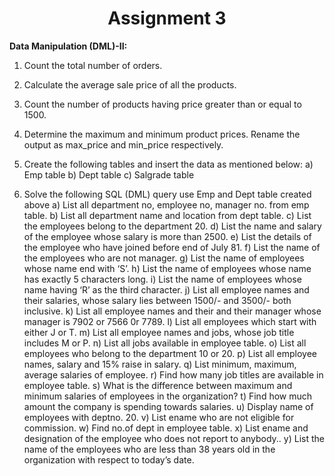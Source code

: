 ﻿<div align="center"><h1>Assignment 3</h1></div>

**Data Manipulation (DML)-II:**

1. Count the total number of orders.
2. Calculate the average sale price of all the products.
3. Count the number of products having price greater than or equal to 1500.
4. Determine the maximum and minimum product prices. Rename the output as max_price and min_price
respectively.
5. Create the following tables and insert the data as mentioned below:
a) Emp table
b) Dept table
c) Salgrade table


6. Solve the following SQL (DML) query use Emp and Dept table created above
a) List all department no, employee no, manager no. from emp table.
b) List all department name and location from dept table.
c) List the employees belong to the department 20.
d) List the name and salary of the employee whose salary is more than 2500.
e) List the details of the employee who have joined before end of July 81.
f) List the name of the employees who are not manager.
g) List the name of employees whose name end with ‘S’.
h) List the name of employees whose name has exactly 5 characters long.
i) List the name of employees whose name having ‘R’ as the third character.
j) List all employee names and their salaries, whose salary lies between 1500/- and 3500/- both inclusive.
k) List all employee names and their and their manager whose manager is 7902 or 7566 0r 7789. l) List all
employees which start with either J or T.
m) List all employee names and jobs, whose job title includes M or P.
n) List all jobs available in employee table.
o) List all employees who belong to the department 10 or 20.
p) List all employee names, salary and 15% raise in salary.
q) List minimum, maximum, average salaries of employee.
r) Find how many job titles are available in employee table.
s) What is the difference between maximum and minimum salaries of employees in the organization?
t) Find how much amount the company is spending towards salaries.
u) Display name of employees with deptno. 20.
v) List ename who are not eligible for commission.
w) Find no.of dept in employee table.
x) List ename and designation of the employee who does not report to anybody..
y) List the name of the employees who are less than 38 years old in the organization with respect to today’s date.
